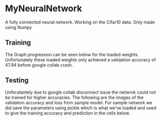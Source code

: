 # MyNeuralNetwork
A fully connected neural network. Working on the Cifar10 data. Only made using Numpy

## Training
The Graph progression can be seen below for the loaded weights. Unfortunately these loaded weights only achieved a validation accuracy of 47.94 before google collab crash. 

## Testing
Unforutantely due to google collab disconnect issue the netwrok could not be trained for higher accuracies. The following are the images of the validation accuracy and loss from sample model. For sample network we did save the parameters using pickle which is what we've loaded and used to give the training accuracy and prediction in the cells below. 

